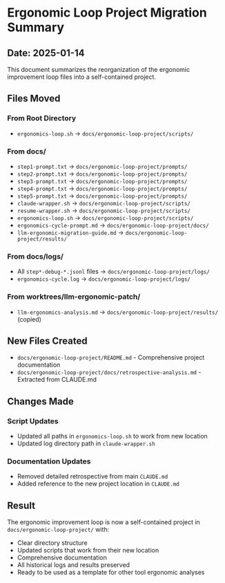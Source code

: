 # Ergonomic Loop Project Migration Summary

## Date: 2025-01-14

This document summarizes the reorganization of the ergonomic improvement loop files into a self-contained project.

## Files Moved

### From Root Directory
- `ergonomics-loop.sh` → `docs/ergonomic-loop-project/scripts/`

### From docs/
- `step1-prompt.txt` → `docs/ergonomic-loop-project/prompts/`
- `step2-prompt.txt` → `docs/ergonomic-loop-project/prompts/`
- `step3-prompt.txt` → `docs/ergonomic-loop-project/prompts/`
- `step4-prompt.txt` → `docs/ergonomic-loop-project/prompts/`
- `step5-prompt.txt` → `docs/ergonomic-loop-project/prompts/`
- `claude-wrapper.sh` → `docs/ergonomic-loop-project/scripts/`
- `resume-wrapper.sh` → `docs/ergonomic-loop-project/scripts/`
- `ergonomics-loop.sh` → `docs/ergonomic-loop-project/scripts/`
- `ergonomics-cycle-prompt.md` → `docs/ergonomic-loop-project/docs/`
- `llm-ergonomic-migration-guide.md` → `docs/ergonomic-loop-project/results/`

### From docs/logs/
- All `step*-debug-*.jsonl` files → `docs/ergonomic-loop-project/logs/`
- `ergonomics-cycle.log` → `docs/ergonomic-loop-project/logs/`

### From worktrees/llm-ergonomic-patch/
- `llm-ergonomics-analysis.md` → `docs/ergonomic-loop-project/results/` (copied)

## New Files Created

- `docs/ergonomic-loop-project/README.md` - Comprehensive project documentation
- `docs/ergonomic-loop-project/docs/retrospective-analysis.md` - Extracted from CLAUDE.md

## Changes Made

### Script Updates
- Updated all paths in `ergonomics-loop.sh` to work from new location
- Updated log directory path in `claude-wrapper.sh`

### Documentation Updates
- Removed detailed retrospective from main `CLAUDE.md`
- Added reference to the new project location in `CLAUDE.md`

## Result

The ergonomic improvement loop is now a self-contained project in `docs/ergonomic-loop-project/` with:
- Clear directory structure
- Updated scripts that work from their new location
- Comprehensive documentation
- All historical logs and results preserved
- Ready to be used as a template for other tool ergonomic analyses